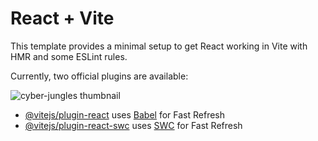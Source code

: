 # React + Vite

This template provides a minimal setup to get React working in Vite with HMR and some ESLint rules.

Currently, two official plugins are available:

![cyber-jungles thumbnail](https://github.com/user-attachments/assets/663e7a19-10b3-4b3c-912a-c1df8493dfa3)

- [@vitejs/plugin-react](https://github.com/vitejs/vite-plugin-react/blob/main/packages/plugin-react/README.md) uses [Babel](https://babeljs.io/) for Fast Refresh
- [@vitejs/plugin-react-swc](https://github.com/vitejs/vite-plugin-react-swc) uses [SWC](https://swc.rs/) for Fast Refresh
